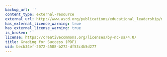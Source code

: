 ```yaml
---
backup_url: ''
content_type: external-resource
external_url: http://www.ascd.org/publications/educational_leadership/mar01/vol58/num06/abstract.aspx#Grading_for_Success
has_external_licence_warning: true
has_external_license_warning: true
is_broken: ''
license: https://creativecommons.org/licenses/by-nc-sa/4.0/
title: Grading for Success (PDF)
uid: becb34ef-2072-4588-b272-df53c4b5d277
---
```

